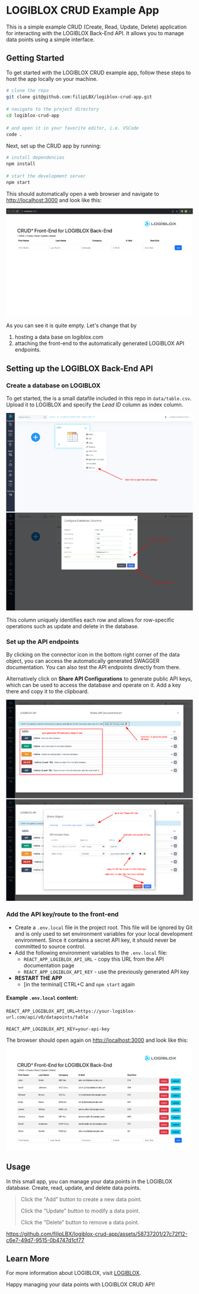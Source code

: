 # LOGIBLOX CRUD Example App

This is a simple example CRUD (Create, Read, Update, Delete) application for interacting with the LOGIBLOX Back-End API. It allows you to manage data points using a simple interface.

## Getting Started

To get started with the LOGIBLOX CRUD example app, follow these steps to host the app locally on your machine.

   ```bash
   # clone the repo
   git clone git@github.com:filipLBX/logiblox-crud-app.git

   # navigate to the project directory 
   cd logiblox-crud-app

   # and open it in your favorite editor, i.e. VSCode
   code .
   ```

Next, set up the CRUD app by running:

   ```bash
   # install dependencies
   npm install

   # start the development server
   npm start
   ```

This should automatically open a web browser and navigate to [http://localhost:3000](http://localhost:3000) and look like this:

![image](data/assets/03.png)

As you can see it is quite empty. Let's change that by

1. hosting a data base on logiblox.com
2. attaching the front-end to the automatically generated LOGIBLOX API endpoints.

## Setting up the LOGIBLOX Back-End API

### Create a database on LOGIBLOX

   To get started, the is a small datafile included in this repo in `data/table.csv`. Upload it to LOGIBLOX and specify the *Lead ID* column as index column. 

   ![image](data/assets/00.png)
   ![image](data/assets/01.png)

This column uniquely identifies each row and allows for row-specific operations such as update and delete in the database.

### Set up the API endpoints

   By clicking on the connector icon in the bottom right corner of the data object, you can access the automatically generated SWAGGER documentation. You can also test the API endpoints directly from there.

   Alternatively click on **Share API Configurations** to generate public API keys, which can be used to access the database and operate on it. Add a key there and copy it to the clipboard.  

   ![image](data/assets/05.png)
   ![image](data/assets/06.png)

### Add the API key/route to the front-end

- Create a `.env.local` file in the project root. This file will be ignored by Git and is only used to set environment variables for your local development environment. Since it contains a secret API key, it should never be committed to source control.
- Add the following environment variables to the `.env.local` file:
  - `REACT_APP_LOGIBLOX_API_URL` - copy this URL from the API documentation page
  - `REACT_APP_LOGIBLOX_API_KEY` - use the previously generated API key
- **RESTART THE APP** 
  - [in the terminal] CTRL+C and `npm start` again

#### Example `.env.local` content:

   ```plaintext
   REACT_APP_LOGIBLOX_API_URL=https://your-logiblox-url.com/api/v0/datapoints/table
   
   REACT_APP_LOGIBLOX_API_KEY=your-api-key
   ```

The browser should open again on [http://localhost:3000](http://localhost:3000) and look like this:

![image](data/assets/08.png)


## Usage

In this small app, you can manage your data points in the LOGIBLOX database.
Create, read, update, and delete data points.

> Click the "Add" button to create a new data point.
>
> Click the "Update" button to modify a data point.
>
> Click the "Delete" button to remove a data point.
>

https://github.com/filipLBX/logiblox-crud-app/assets/58737201/27c72f12-c6e7-49d7-9515-0b4747d1cf77



## Learn More

For more information about LOGIBLOX, visit [LOGIBLOX](https://logiblox.com).

Happy managing your data points with LOGIBLOX CRUD API!
